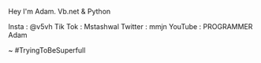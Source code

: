 Hey I'm Adam.
Vb.net & Python

Insta : @v5vh
Tik Tok : Mstashwal
Twitter : mmjn
YouTube : PROGRAMMER Adam

~ #TryingToBeSuperfull
